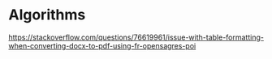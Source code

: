 # Algorithms
https://stackoverflow.com/questions/76619961/issue-with-table-formatting-when-converting-docx-to-pdf-using-fr-opensagres-poi
